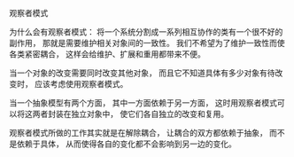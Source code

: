 观察者模式

为什么会有观察者模式：
将一个系统分割成一系列相互协作的类有一个很不好的副作用，
那就是需要维护相关对象间的一致性。
我们不希望为了维护一致性而使各类紧密耦合，
这样会给维护、扩展和重用都带来不便。

当一个对象的改变需要同时改变其他对象，
而且它不知道具体有多少对象有待改变时，
应该考虑使用观察者模式。

当一个抽象模型有两个方面，
其中一方面依赖于另一方面，
这时用观察者模式可以将这两者封装在独立对象中，
使它们各自独立的改变和复用。

观察者模式所做的工作其实就是在解除耦合，
让耦合的双方都依赖于抽象，
而不是依赖于具体，
从而使得各自的变化都不会影响到另一边的变化。
